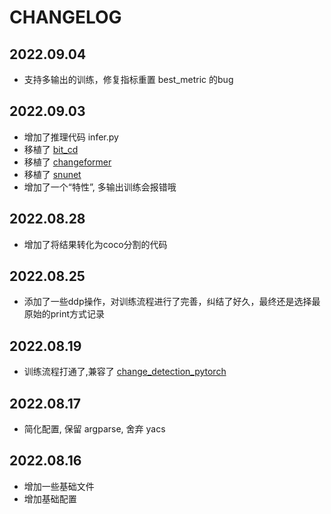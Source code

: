 # CHANGELOG

## 2022.09.04

- 支持多输出的训练，修复指标重置 best_metric 的bug

## 2022.09.03

- 增加了推理代码 infer.py  
- 移植了 [bit_cd](https://github.com/justchenhao/BIT_CD) 
- 移植了 [changeformer](https://github.com/wgcban/ChangeFormer/blob/main/models/ChangeFormer.py)
- 移植了 [snunet](https://github.com/likyoo/Siam-NestedUNet/)
- 增加了一个“特性”, 多输出训练会报错哦

## 2022.08.28

- 增加了将结果转化为coco分割的代码


## 2022.08.25

- 添加了一些ddp操作，对训练流程进行了完善，纠结了好久，最终还是选择最原始的print方式记录


## 2022.08.19

- 训练流程打通了,兼容了 [change_detection_pytorch](https://github.com/likyoo/change_detection.pytorch)

## 2022.08.17

- 简化配置, 保留 argparse, 舍弃 yacs


## 2022.08.16

- 增加一些基础文件
- 增加基础配置




